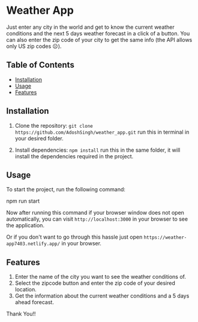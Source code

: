 # Weather App

Just enter any city in the world and get to know the current weather conditions and the next 5 days weather forecast
in a click of a button. You can also enter the zip code of your city to get the same info (the API allows only US zip codes ☹️).

## Table of Contents

- [Installation](#installation)
- [Usage](#usage)
- [Features](#features)

## Installation

1. Clone the repository: `git clone  https://github.com/AdoshSingh/weather_app.git` run this in terminal in your desired folder.

2. Install dependencies: `npm install` run this in the same folder, it will install the dependencies required in the project.

## Usage

To start the project, run the following command:

npm run start

Now after running this command if your browser window does not open automatically,
you can visit `http://localhost:3000` in your browser to see the application.

Or if you don't want to go through this hassle just open `https://weather-app7403.netlify.app/` in your browser.

## Features

1. Enter the name of the city you want to see the weather conditions of.
2. Select the zipcode button and enter the zip code of your desired location.
3. Get the information about the current weather conditions and a 5 days ahead forecast.

Thank You!!

